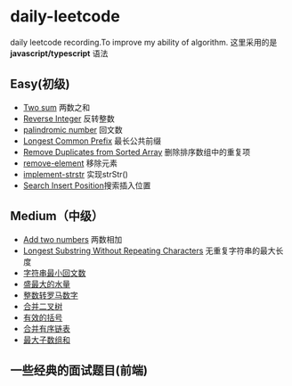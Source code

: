 # daily-leetcode

daily leetcode recording.To improve my ability of algorithm. 这里采用的是 **javascript/typescript** 语法

## Easy(初级)

* [Two sum](https://github.com/huangyuanzhen/daily-leetcode/issues/1) 两数之和
* [Reverse Integer](https://github.com/huangyuanzhen/daily-leetcode/issues/4) 反转整数
* [palindromic number](https://github.com/huangyuanzhen/daily-leetcode/issues/5) 回文数
* [Longest Common Prefix](https://github.com/huangyuanzhen/daily-leetcode/issues/6) 最长公共前缀
* [Remove Duplicates from Sorted Array](https://github.com/huangyuanzhen/daily-leetcode/issues/7) 删除排序数组中的重复项
* [remove-element](https://github.com/huangyuanzhen/daily-leetcode/issues/8) 移除元素
* [implement-strstr](https://github.com/huangyuanzhen/daily-leetcode/issues/9) 实现strStr()
* [Search Insert Position](https://github.com/huangyuanzhen/daily-leetcode-algorithm/issues/10)搜索插入位置

## Medium（中级）

* [Add two numbers](https://github.com/huangyuanzhen/daily-leetcode/issues/2) 两数相加
* [Longest Substring Without Repeating Characters](https://github.com/huangyuanzhen/daily-leetcode/issues/3) 无重复字符串的最大长度
* [字符串最小回文数](https://github.com/huangyuanzhen/leetcode-algorithm/issues/12)
* [盛最大的水量](https://github.com/huangyuanzhen/leetcode-algorithm/issues/13)
* [整数转罗马数字](https://github.com/huangyuanzhen/leetcode-algorithm/issues/14)
* [合并二叉树](https://github.com/huangyuanzhen/leetcode-algorithm/issues/15)
* [有效的括号](https://github.com/huangyuanzhen/leetcode-algorithm/issues/16)
* [合并有序链表](https://github.com/huangyuanzhen/leetcode-algorithm/issues/17)
* [最大子数组和](https://github.com/huangyuanzhen/leetcode-algorithm/issues/18)


## 一些经典的面试题目(前端)
